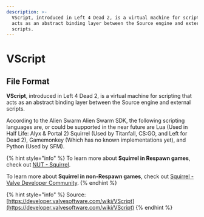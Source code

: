 ```yaml
---
description: >-
  VScript, introduced in Left 4 Dead 2, is a virtual machine for scripting that
  acts as an abstract binding layer between the Source engine and external
  scripts.
---
```


# VScript

## File Format

**VScript**, introduced in Left 4 Dead 2, is a virtual machine for scripting that acts as an abstract binding layer between the Source engine and external scripts. 

According to the Alien Swarm Alien Swarm SDK, the following scripting languages are, or could be supported in the near future are Lua \(Used in Half Life: Alyx & Portal 2\) Squirrel \(Used by Titanfall, CS:GO, and Left for Dead 2\), Gamemonkey \(Which has no known implementations yet\), and Python \(Used by SFM\).

{% hint style="info" %}
To learn more about **Squirrel in Respawn games**, check out [NUT - Squirrel](../file-format/nut-and-gnut-squirrel.md). 

To learn more about **Squirrel in non-Respawn games**, check out [Squirrel - Valve Developer Community](https://developer.valvesoftware.com/wiki/Squirrel).
{% endhint %}

{% hint style="info" %}
Source: [https://developer.valvesoftware.com/wiki/VScript](https://developer.valvesoftware.com/wiki/VScript)
{% endhint %}

